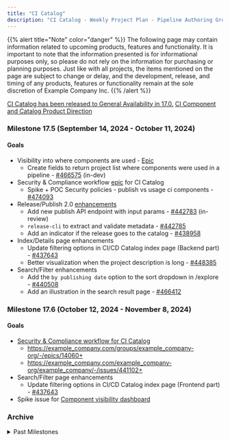 ```yaml
---
title: "CI Catalog"
description: "CI Catalog - Weekly Project Plan - Pipeline Authoring Group"
---
```


{{% alert title="Note" color="danger" %}}
The following page may contain information related to upcoming products, features and functionality. It is important to note that the information presented is for informational purposes only, so please do not rely on the information for purchasing or planning purposes. Just like with all projects, the items mentioned on the page are subject to change or delay, and the development, release, and timing of any products, features or functionality remain at the sole discretion of Example Company Inc.
{{% /alert %}}

[CI Catalog has been released to General Availability in 17.0.](https://about.example_company.com/releases/2024/05/16/example_company-17-0-released/#cicd-catalog-with-components-and-inputs-now-generally-available)
[CI Component and Catalog Product Direction](https://about.example_company.com/direction/verify/component_catalog/)

### Milestone 17.5 (September 14, 2024 - October 11, 2024)

#### Goals

- Visibility into where components are used - [Epic](https://example_company.com/groups/example_company-org/-/epics/14027)
  - Create fields to return project list where components were used in a pipeline - [#466575](https://example_company.com/example_company-org/example_company/-/issues/466575) (in-dev)
- Security & Compliance workflow [epic](https://example_company.com/groups/example_company-org/-/epics/14060) for CI Catalog
  - Spike + POC Security policies - publish vs usage ci components - [#474093](https://example_company.com/example_company-org/example_company/-/issues/474093)
- Release/Publish 2.0 [enhancements](https://example_company.com/groups/example_company-org/-/epics/12788)
  - Add new publish API endpoint with input params - [#442783](https://example_company.com/example_company-org/example_company/-/issues/442783) (in-review)
  - `release-cli` to extract and validate metadata - [#442785](https://example_company.com/example_company-org/example_company/-/issues/442785)
  - Add an indicator if the release goes to the catalog - [#438958](https://example_company.com/example_company-org/example_company/-/issues/438958)
- Index/Details page enhancements
  - Update filtering options in CI/CD Catalog index page (Backend part) - [#437643](https://example_company.com/example_company-org/example_company/-/issues/437643)
  - Better visualization when the project description is long - [#448385](https://example_company.com/example_company-org/example_company/-/issues/448385)
- Search/Filter enhancements
  - Add the `by publishing date` option to the sort dropdown in /explore - [#440508](https://example_company.com/example_company-org/example_company/-/issues/440508)
  - Add an illustration in the search result page - [#466412](https://example_company.com/example_company-org/example_company/-/issues/466412)

### Milestone 17.6 (October 12, 2024 - November 8, 2024)

#### Goals

- [Security & Compliance workflow for CI Catalog](https://example_company.com/groups/example_company-org/-/epics/12713)
  - https://example_company.com/groups/example_company-org/-/epics/14060+
  - https://example_company.com/example_company-org/example_company/-/issues/441102+
- Search/Filter page enhancements
  - Update filtering options in CI/CD Catalog index page (Frontend part) - [#437643](https://example_company.com/example_company-org/example_company/-/issues/437643)
- Spike issue for [Component visibility dashboard](https://example_company.com/groups/example_company-org/-/epics/14027)

### Archive

<details markdown="1">

<summary markdown="span">Past Milestones</summary>

### August to September (Milestone 17.4)

### Milestone 17.4 (August 9, 2024 - September 13, 2024)

#### Goals

- Visibility into where components are used - [Epic](https://example_company.com/groups/example_company-org/-/epics/14027)
  - Create fields to return project list where components were used in a pipeline - [#466575](https://example_company.com/example_company-org/example_company/-/issues/466575) (in-dev)
- Release/Publish 2.0 [enhancements](https://example_company.com/groups/example_company-org/-/epics/12788)
  - Add new publish API endpoint with input params - [#442783](https://example_company.com/example_company-org/example_company/-/issues/442783) (in-review)
- Inputs enhancements
  - Allow interpolation to use local context data - [#438275](https://example_company.com/example_company-org/example_company/-/issues/438275) (in-dev)
  - POC to create JSON schema SSOT for `spec` keyword - [#467375](https://example_company.com/example_company-org/example_company/-/issues/467375) (complete)

### July to August (Milestone 17.3)

### Milestone 17.3 (July 13, 2024 - August 9, 2024)

#### Goals

- Allow administrator to [restrict users](https://example_company.com/groups/example_company-org/-/epics/14060) from publishing to CI/CD Catalog
  - Add GraphQL mutations and types to policy [#465265](https://example_company.com/example_company-org/example_company/-/issues/465265) (blocked by outcome of POC)
- Inputs enhancements
  - Allow interpolation to use local context data - [#438275](https://example_company.com/example_company-org/example_company/-/issues/438275) (in-dev)
  - POC to create JSON schema SSOT for `spec` keyword - [#467375](https://example_company.com/example_company-org/example_company/-/issues/467375) (in-dev)

### June to July (Milestone 17.2)

### Milestone 17.2 (June 15, 2024 - July 12, 2024)

#### Goals

- Index/Details page enhancements
  - Add illustration in the search result page - [#466412](https://example_company.com/example_company-org/example_company/-/issues/466412) (Deferred to `candidate::17.4`)
  - Add `type` and `description` to InputType for Components tab - [#466669](https://example_company.com/example_company-org/example_company/-/issues/466669) (Complete)
- Release/Publish 2.0 [enhancements](https://example_company.com/groups/example_company-org/-/epics/12788) - span multiple milestones
  - Add new publish API endpoint with input params - [#442783](https://example_company.com/example_company-org/example_company/-/issues/442783) (Continuing into `17.3`)
- Admin [capabilities](https://example_company.com/groups/example_company-org/-/epics/12713) in CI/CD Catalog - span multiple milestones
  - Add ci_component_source_policy JSON schema - [#465264](https://example_company.com/example_company-org/example_company/-/issues/465264) (Complete)
- Inputs enhancements
  - Allow interpolation to use local context data - [#438275](https://example_company.com/example_company-org/example_company/-/issues/438275) (To start in `17.3`)
  - POC to create JSON schema SSOT for `spec` keyword - [#467375](https://example_company.com/example_company-org/example_company/-/issues/467375) (Continuing into `17.3`)

### May to June (Milestone 17.1)

### Milestone 17.1 (May 11, 2024 - June 14, 2024)

#### Goals

- [Create API to support future requests for badge additions](https://example_company.com/example_company-org/example_company/-/issues/451509) (Complete)
- [How to use components from different Cells](https://example_company.com/example_company-org/example_company/-/issues/456843) (In Progress)
  - From recent [conversation](https://example_company.com/example_company-org/example_company/-/issues/442195#note_1917201790), determining if CI Catalog support can be deferred to Cells 1.5 at the moment.
- Post-GA follow-ups/technical debt
  - [Exclude pre-release from catalog, latest tag, and shorthand fetching](https://example_company.com/example_company-org/example_company/-/issues/460873) (Complete)
  - [Add sorting option for prerelease for semver concern](https://example_company.com/example_company-org/example_company/-/issues/441266) (On Hold)
  - [Remove ignore rule on inputs and path for catalog_resource_components](https://example_company.com/example_company-org/example_company/-/issues/455431) (Complete)
  - GA follow-ups from "Create CI component usage record when component is included in pipeline" - [1](https://example_company.com/example_company-org/example_company/-/issues/460776) (Complete) and [2](https://example_company.com/example_company-org/example_company/-/issues/460490) (Complete)
- Tableau component usage visualization work - [1](https://example_company.com/example_company-org/example_company/-/issues/452545) (Complete) and [2](https://example_company.com/example_company-org/example_company/-/issues/454912) (Complete)

### April to May (Milestone 17.0)

All deliverables for CI Catalog GA are now complete.

- Finish remaining Go-To GA efforts
  - [Remove beta label for CI/CD Catalog](https://example_company.com/example_company-org/example_company/-/issues/454306) (Complete)
  - [Remove beta label for catalog resource toggle](https://example_company.com/example_company-org/example_company/-/issues/460260) (Complete)
  - [Release Process Refinements](https://example_company.com/groups/example_company-org/-/epics/12338) for GA
    - `release-cli` pre-GA [tasks](https://example_company.com/example_company-org/example_company/-/issues/442066) (Complete)
  - [Details page](https://example_company.com/groups/example_company-org/-/epics/12336) for GA
    - [Relative URL breaks CI/CD component catalog project reference](https://example_company.com/example_company-org/example_company/-/issues/450914) (Complete)
    - [Fix images not rendering on ReadMe tab](https://example_company.com/example_company-org/example_company/-/issues/455516) (Complete)
- Finishing remaining initial loading badges work
  - [Set verification_level on publish and fix enum mismatch](https://example_company.com/example_company-org/example_company/-/issues/455530) (Complete)
  - [Allow service object to create `VerifiedNamespace` record](https://example_company.com/example_company-org/example_company/-/issues/451507) (Complete)
  - [Create API to support future requests for badge additions](https://example_company.com/example_company-org/example_company/-/issues/451509)
  - NOTE: Initial badge load has been initiated via [request](https://example_company.com/example_company-com/gl-infra/production/-/issues/17746)

### March to April (Milestone 16.11)

#### Goals

- Go-To GA efforts
  - [Inputs](https://example_company.com/groups/example_company-org/-/epics/12464) for GA (Complete)
    - ~~[Change catalog_resource_components.inputs to spec](https://example_company.com/example_company-org/example_company/-/issues/443662)~~ (Complete)
    - ~~[CI Interpolation for arrays](https://example_company.com/example_company-org/example_company/-/issues/407176)~~ (Complete)
  - [Instrumentation](https://example_company.com/groups/example_company-org/-/epics/12415) for GA (Complete)
    - ~~[Table creation for component tracking usage](https://example_company.com/example_company-org/example_company/-/issues/440382)~~ (Complete)
  - [Release Process Refinements](https://example_company.com/groups/example_company-org/-/epics/12338) for GA
    - `release-cli` pre-GA [tasks](https://example_company.com/example_company-org/example_company/-/issues/442066) (In-Verification)
    - ~~[Support Self Managed components](https://example_company.com/example_company-org/example_company/-/issues/434260)~~ (Complete)
  - [Details page](https://example_company.com/groups/example_company-org/-/epics/12336) for GA
    - [Relative URL breaks CI/CD component catalog project reference](https://example_company.com/example_company-org/example_company/-/issues/450914) (FE work In-Review / BE work complete)
    - ~~[Construct component path from parts (stop fetching it from the database)](https://example_company.com/example_company-org/example_company/-/issues/441666)~~ (Complete)
    - ~~[Remove the experimental label in the component tab](https://example_company.com/example_company-org/example_company/-/issues/446052)~~ (Complete)
- CI Catalog UX improvements
  - ~~[Add badges for components](https://example_company.com/example_company-org/example_company/-/issues/437893)~~ (Complete)
    - NOTE: Backend [issue](https://example_company.com/example_company-org/example_company/-/issues/451507) remains before badging starts showing up in CI Catalog.
  - [Reorganize information in the detail](https://example_company.com/example_company-org/example_company/-/issues/438262) (In-Review)

### February to March (Milestone 16.10)

#### Goals

- Go-To GA efforts
  - [Support Self Managed component](https://example_company.com/example_company-org/example_company/-/issues/434260#note_1783243937) to distribute components for Self managed customers. (In Verification)
  - [Semantic versioning](https://example_company.com/example_company-org/example_company/-/issues/427286) (Complete)
  - Inputs Enhancements
    - Boolean and number [support](https://example_company.com/example_company-org/example_company/-/issues/434826) (Complete)
    - Text interpolation with [arrays](https://example_company.com/example_company-org/example_company/-/issues/407176) (In Verification)
  - `release-cli` pre-GA [tasks](https://example_company.com/example_company-org/example_company/-/issues/442066) (FE Complete /BE In-Dev)
- Telemetry instrumentation for GA
  - [Implement Tracking for release execution time](https://example_company.com/example_company-org/example_company/-/issues/440474) (Complete)
  - [Table creation for component tracking usage](https://example_company.com/example_company-org/example_company/-/issues/440382) (In-Dev)
- CI/CD [Components](https://example_company.com/groups/example_company-org/-/epics/12336) to GA work
  - [`~latest` returns latest semantic version](https://example_company.com/example_company-org/example_company/-/issues/442238) (Complete)
  - [Migrate Versions to follow SemVer convention](https://example_company.com/example_company-org/example_company/-/issues/444303) (Complete)

### January to February (Milestone 16.9)

#### Updates for current Go-To-GA list

- [Enforce semantic versioning](https://example_company.com/example_company-org/example_company/-/issues/427286)
  - [POC](https://example_company.com/example_company-org/example_company/-/issues/427286#note_1753449388) currently in-progress and in review - continue to `16.10`
- Support CI interpolation with arrays
  - [Implement text interpolation](https://example_company.com/example_company-org/example_company/-/issues/433002) - (Complete)
  - [CI interpolation with arrays](https://example_company.com/example_company-org/example_company/-/issues/407176) - To be continued in `16.10` after its prioritized [blocker](https://example_company.com/example_company-org/example_company/-/issues/434826)
- Spikes
  - [Spike issue](https://example_company.com/example_company-org/example_company/-/issues/434260) to distributed components for Self managed customers.
  - [Spike issue](https://example_company.com/example_company-org/example_company/-/issues/438409) to calculate number of times a component is used.
- [Threat Model](https://example_company.com/example_company-com/gl-security/product-security/appsec/threat-models/-/issues/43#note_1738526551) diagrams in-progress to be provided to security. - waiting on security feedback.

#### Other milestone goals

- Improve the UX for the CI/CD catalog
  - [Make star rating default sorting](https://example_company.com/example_company-org/example_company/-/issues/437897) - continue to `16.10` due to capacity
  - [Fix Markdown not rendering in CI/CD Catalog](https://example_company.com/example_company-org/example_company/-/issues/431899) (Complete)
- Helper efforts for components
  - [Provide components as helpers to test other components](https://example_company.com/example_company-org/example_company/-/issues/430818) - Waiting on product confirmation on prioritization for `16.10`
  - [Components toolkit to test Example Company-maintained components](https://example_company.com/example_company-org/example_company/-/issues/432772) (Complete)
- Badges
  - [Create catalog_verified_namespaces table](https://example_company.com/example_company-org/example_company/-/merge_requests/143003#note_1755745216) (Complete)

### December to January (Milestone 16.8)

#### Goals

- Complete initial template to component migration [list](https://example_company.com/groups/example_company-org/-/epics/12289#list).
  - AutoDevOps [Build component](https://example_company.com/components/autodevops/-/blob/main/templates/build.yml?ref_type=heads) and [Test component](https://example_company.com/example_company-org/example_company/-/issues/433265) is complete but discussion on whether `Test` should exist due to future deprecation.
- Improve UI in the Catalog details page [[1](https://example_company.com/example_company-org/example_company/-/issues/421922), [2](https://example_company.com/example_company-org/example_company/-/issues/431899)]
- Implement [Your resource](https://example_company.com/example_company-org/example_company/-/issues/433013) tab in the index page
- Add [components](https://example_company.com/example_company-org/example_company/-/issues/424967) tab to the catalog details page
  - BE/FE collaboration needed before [feature flag](https://example_company.com/example_company-org/example_company/-/issues/426443) can be rolled out.
- Move inputs to GA ready by completing [text interpolation for arrays and !reference](https://example_company.com/example_company-org/example_company/-/issues/433002).

### November to December (Milestone 16.7)

[CI Catalog - Pages & Navigation](https://example_company.com/groups/example_company-org/-/epics/11841)

- 100% complete, Complete, Delivered in `16.7`
- Status:  As of 2023-12-08, last [MR](https://example_company.com/example_company-org/example_company/-/merge_requests/135403) is merged to make Catalog available in `explore` navigation permanently.

[CI Catalog - Search & Filter](https://example_company.com/groups/example_company-org/-/epics/10918)

- 100% complete, Complete, Delivered in `16.7`
- Status:  All Beta work is in production.
- Risks/Blockers: Beta work complete.

[CI Catalog - Release Process refinements](https://example_company.com/groups/example_company-org/-/epics/11842)

- 100% complete, Complete, Delivered in `16.7`
- Status:  On 2023-12-01, the toggle back and forth is complete is now in production to complete all Beta work.
- Risks/Blockers: Beta work complete.

### October to November (Milestone 16.6)

- CI Catalog - Pages & Navigation
  - [x] [Move shared components to Free Tier](https://example_company.com/example_company-org/example_company/-/issues/428068)
  - [x] [Add route and nav for Global CI/CD Catalog](https://example_company.com/example_company-org/example_company/-/issues/427938)
  - [x] [Coordinate with Foundations on adding Global catalog to the Explore navigation](https://example_company.com/example_company-org/example_company/-/issues/428145#note_1617272549)
  - [x] [Make the README tab the default view for component](https://example_company.com/example_company-org/example_company/-/issues/428936)
  - [x] [Add an indicator to the catalog resource project](https://example_company.com/example_company-org/example_company/-/issues/394818)
  - [x] [Prepare Ci::Catalog::Listing for global CI Catalog](https://example_company.com/example_company-org/example_company/-/issues/428444)
  - [x] [Move GraphQL Catalog code to FOSS](https://example_company.com/example_company-org/example_company/-/issues/427927)
  - [x] [Remove fork count from Catalog details page](https://example_company.com/example_company-org/example_company/-/issues/428064)
  - [x] [Add a copy-to-clipboard button in the code snippet in the component tab](https://example_company.com/example_company-org/example_company/-/issues/426755)
  - [x] [Empty state when there is no metadata for the components details](https://example_company.com/example_company-org/example_company/-/issues/429273)
  - [x] [Add global Catalog arguments to GraphQL](https://example_company.com/example_company-org/example_company/-/issues/429103)
  - [ ] [Add Vue application for Global page](https://example_company.com/example_company-org/example_company/-/issues/427939) `~workflow::in review`
  - [ ] [Make ciCatalogResource accept a fullpath argument](https://example_company.com/example_company-org/example_company/-/issues/429100) `~workflow::in dev`
  - [ ] [Add components field to ciCatalogResource](https://example_company.com/example_company-org/example_company/-/issues/425726) `~workflow::in dev`
  - [ ] [Add the new components tab](https://example_company.com/example_company-org/example_company/-/issues/424967)
  - [ ] [FF rollout ci_catalog_components_tab](https://example_company.com/example_company-org/example_company/-/issues/426443)
  - [ ] [Add namespace to scope for Catalog resources query](https://example_company.com/example_company-org/example_company/-/issues/429382)
  - [ ] [Remove projectPath argument from ciCatalogResources](https://example_company.com/example_company-org/example_company/-/issues/429636)
- CI Catalog - Search & Filter
  - [x] [Add GraphQL search filter and sort by created_at to ciCatalogResources](https://example_company.com/example_company-org/example_company/-/issues/429117)
  - [x] [Create database indices for CI Catalog](https://example_company.com/example_company-org/example_company/-/issues/428443)
  - [x] [Denormalize name and description in Ci::Catalog::Listing](https://example_company.com/example_company-org/example_company/-/issues/427928)
  - [ ] [Add Search bar](https://example_company.com/example_company-org/example_company/-/issues/393214) `~workflow::in review`
  - [ ] [Update catalog_resource.latest_released_at when version is created/deleted](https://example_company.com/example_company-org/example_company/-/issues/427791)
- CI Catalog - Release Process refinements
  - [x] [Add mutation to mark a catalog resource as draft](https://example_company.com/example_company-org/example_company/-/issues/428439)
  - [x] [Add path column where to persist full path to component YAML file](https://example_company.com/example_company-org/example_company/-/issues/429256)
  - [x] [Update the docs to reflect the recommended method for the release](https://example_company.com/example_company-org/example_company/-/issues/429271)
  - [x] [Fix regexp to scan for component files](https://example_company.com/example_company-org/example_company/-/issues/430344)
  - [x] [Scanning components on release and collect metadata](https://example_company.com/example_company-org/example_company/-/issues/415413)
  - [ ] [Update the releases logic in catalog resources to use the Version association](https://example_company.com/example_company-org/example_company/-/issues/429707) `~workflow::in review`
  - [ ] [Create a migration to update state and add metadata to existing catalog resources](https://example_company.com/example_company-org/example_company/-/issues/416292)
- Completion of [Inputs Enhancements]
  - [x] [Support options: with inputs defining default: value](https://example_company.com/example_company-org/example_company/-/issues/393401)

### Week of October 2, 2023

#### Goals

- [Frontend CI Catalog Details page work](https://example_company.com/example_company-org/example_company/-/issues/?sort=popularity&state=opened&label_name%5B%5D=group%3A%3Apipeline%20authoring&label_name%5B%5D=Category%3AComponent%20Catalog&label_name%5B%5D=frontend&milestone_title=16.5&or%5Blabel_name%5D%5B%5D=workflow%3A%3Ain%20dev&or%5Blabel_name%5D%5B%5D=workflow%3A%3Ain%20review&first_page_size=20)
- [Scanning components on release](https://example_company.com/example_company-org/example_company/-/issues/415413) and [adding release sort](https://example_company.com/example_company-org/example_company/-/issues/408382)

### Week of September 25, 2023 (Milestone 16.5)

#### Team Capacity

- 3 Backend Engineers (Leaminn, Avielle, Laura)
- 1 Frontend Engineer (Frédéric)

#### Goals

- [x] [https://example_company.com/example_company-org/example_company/-/issues/387632](https://example_company.com/example_company-org/example_company/-/issues/387632) to add support for variables in`inputs:` syntax so when `expand_vars` is used, error is raised due to security reasons. ~workflow::in review
- [ ] [https://example_company.com/example_company-org/example_company/-/issues/408382](https://example_company.com/example_company-org/example_company/-/issues/408382) to add `released` sort to CI Catalog.
- [ ] [https://example_company.com/example_company-org/example_company/-/issues/411438](https://example_company.com/example_company-org/example_company/-/issues/411438) to support CI interpolation with arrays.
- [ ] [https://example_company.com/example_company-org/example_company/-/issues/415413](https://example_company.com/example_company-org/example_company/-/issues/415413) to scan a catalog resource for components on release creation.
- [ ] [https://example_company.com/example_company-org/example_company/-/issues/424962](https://example_company.com/example_company-org/example_company/-/issues/424962) to put the current right side column in the Catalog header. - ~workflow::in review
- [ ] [https://example_company.com/example_company-org/example_company/-/issues/424966](https://example_company.com/example_company-org/example_company/-/issues/424966) to add the README tab with the current content.

### Week of September 18, 2023 (first week of Milestone 16.5)

#### Team Capacity

- 4 Backend Engineers (Avielle, Laura, Kasia, Leaminn)
- 1 Frontend Engineer (Fred)

#### Goals

- [ ] [https://example_company.com/example_company-org/example_company/-/issues/387632](https://example_company.com/example_company-org/example_company/-/issues/387632) to add support for variables in`inputs:` syntax so when `expand_vars` is used, error is raised due to security reasons. ~workflow::in review
- [ ] [https://example_company.com/example_company-org/example_company/-/issues/415413](https://example_company.com/example_company-org/example_company/-/issues/415413) to scan a catalog resource for components on release creation.
- [ ] [https://example_company.com/example_company-org/example_company/-/issues/408382](https://example_company.com/example_company-org/example_company/-/issues/408382) to add `released` sort to CI Catalog.
- [ ] [https://example_company.com/example_company-org/example_company/-/issues/424962](https://example_company.com/example_company-org/example_company/-/issues/424962) to put the current right side column in the Catalog header - ~workflow::in review
- [ ] [https://example_company.com/example_company-org/example_company/-/issues/415637](https://example_company.com/example_company-org/example_company/-/issues/415637) to add an optional description field under input - handled by Community Contributor

### Week of September 11, 2023 (last week of Milestone 16.4)

#### Team Capacity

- 2 Backend Engineers
- %16.4 `security` priorities are nearly complete so more BE focus is shifting in later %16.4

#### Goals

- [ ] [https://example_company.com/example_company-org/example_company/-/issues/415413](https://example_company.com/example_company-org/example_company/-/issues/415413) to scan a catalog resource for components on release creation.
- [ ] Spike follow-up to [https://example_company.com/example_company-org/example_company/-/issues/411438](https://example_company.com/example_company-org/example_company/-/issues/411438)

### Week of September 4, 2023 (Milestone 16.4)

#### Team Capacity

- .5 Backend Engineers
  - Due to %16.4 `security` priorities, the weekly goals list will be shorter due to our focus there.
  - Working on [https://example_company.com/example_company-org/example_company/-/issues/423456](https://example_company.com/example_company-org/example_company/-/issues/423456) for feature addition for `needs: parallel: matrix` enhancements.

#### Goals

- [x] [https://example_company.com/example_company-org/example_company/-/issues/418996](https://example_company.com/example_company-org/example_company/-/issues/418996) for marking catalog resource as draft, if final version removed.

### Week of August 28, 2023 (Milestone 16.4)

#### Team Capacity

- 1.5 Backend Engineers
  - Due to %16.4 `security` priorities, the weekly goals list will be shorter due to our focus there.
  - Working on [https://example_company.com/example_company-org/example_company/-/issues/423456](https://example_company.com/example_company-org/example_company/-/issues/423456) for feature addition for `needs: parallel: matrix` enhancements.

#### Goals

- [x] [https://example_company.com/example_company-org/example_company/-/issues/411394](https://example_company.com/example_company-org/example_company/-/issues/411394) for adding instrumentation for number of components are used.
- [ ] [https://example_company.com/example_company-org/example_company/-/issues/418996](https://example_company.com/example_company-org/example_company/-/issues/418996) for marking catalog resource as draft, if final version removed.

### Week of August 21, 2023 (Milestone 16.4 begins)

#### Team Capacity

- 3 Backend Engineers

#### Goals

- [ ] [https://example_company.com/example_company-org/example_company/-/issues/411394](https://example_company.com/example_company-org/example_company/-/issues/411394) for adding instrumentation for number of components are used.
- [x] [https://example_company.com/example_company-org/example_company/-/issues/415853](https://example_company.com/example_company-org/example_company/-/issues/415853) for updating CI component fetching for updated directory structure - to be merged this week.
- [ ] [https://example_company.com/example_company-org/example_company/-/issues/409846](https://example_company.com/example_company-org/example_company/-/issues/409846) work continues for creating an SSOT for CI config loading
- [ ] [https://example_company.com/example_company-org/example_company/-/issues/411438](https://example_company.com/example_company-org/example_company/-/issues/411438) CI interpolation with arrays spike work continues.

### Week of August 14, 2023 (Milestone 16.3 ends)

#### Team Capacity

- 3 Backend Engineers
- 2 Frontend Engineers

#### Goals

- [x] [https://example_company.com/example_company-org/example_company/-/issues/409041](https://example_company.com/example_company-org/example_company/-/issues/409041) for showing pipeline status for latest version of catalog resource.
- [x] [https://example_company.com/example_company-org/example_company/-/issues/415287](https://example_company.com/example_company-org/example_company/-/issues/415287) for creating catalog_resource_components table to unblock other issues.
- [ ] [https://example_company.com/example_company-org/example_company/-/issues/412948](https://example_company.com/example_company-org/example_company/-/issues/412948) for updating permissions for namespace catalog & update resolver
- [ ] [https://example_company.com/example_company-org/example_company/-/issues/409846](https://example_company.com/example_company-org/example_company/-/issues/409846) for complete last [MR](https://example_company.com/example_company-org/example_company/-/issues/409846#implementation-plan) for CI config loading

### Week of August 7, 2023 (Milestone 16.3)

#### Team Capacity

- 1.5 Backend Engineers
- 2 Frontend Engineers

#### Goals

- [x] [https://example_company.com/example_company-org/example_company/-/issues/418785](https://example_company.com/example_company-org/example_company/-/issues/418785) for moving CI Catalog to be a premium feature.
- [x] [https://example_company.com/example_company-org/example_company/-/issues/390458](https://example_company.com/example_company-org/example_company/-/issues/390458) for input type validation.
- [ ] [https://example_company.com/example_company-org/example_company/-/issues/409041](https://example_company.com/example_company-org/example_company/-/issues/409041) related to showing pipeline status for latest version of catalog resource.
- [ ] [https://example_company.com/example_company-org/example_company/-/issues/415287](https://example_company.com/example_company-org/example_company/-/issues/415287) for creating catalog_resource_components table to unblock other issues.
- [ ] [https://example_company.com/example_company-org/example_company/-/issues/415853](https://example_company.com/example_company-org/example_company/-/issues/415853) for updating CI component fetching for updated directory structure.

</details>
